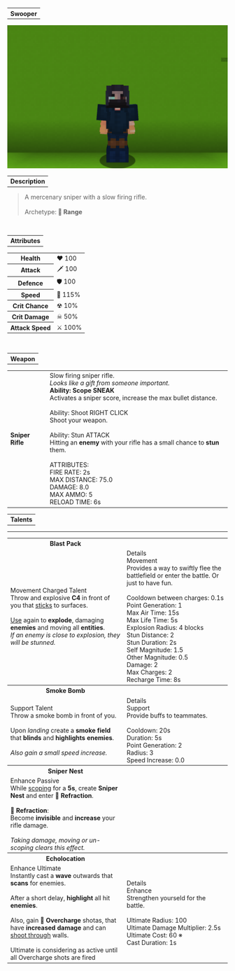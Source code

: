 <table>
    <tr>
        <th>Swooper</th>
    </tr>
</table>

![Swooper Selfie](Swooper.png)

<table>
    <tr>
        <th>Description</th>
    </tr>
</table>

>A mercenary sniper with a slow firing rifle.
<br><br>Archetype:<b> 🎯 Range</b>


<br>
<table>
    <tr>
        <th>Attributes</th>
    </tr>
</table>
<table>
  <tr>
    <th>Health</th>
    <td>♥ 100</td>
  </tr>
    <th>Attack</th>
    <td>🗡 100</td>
  <tr>
    <th>Defence</th>
    <td>🛡 100</td>
  </tr>
  <tr>
    <th>Speed</th>
    <td>🌊 115%</td>
  </tr>
  <tr>
    <th>Crit Chance</th>
    <td>☢ 10%</td>
  </tr>
  <tr>
    <th>Crit Damage</th>
    <td>☠ 50%</td>
  </tr>
  <tr>
    <th>Attack Speed</th>
    <td>⚔ 100%</td>
  </tr>
</table>
<br>

<table>
    <tr>
        <th>Weapon</th>
    </tr>
</table>
<table>
    <tr>
        <td><b>Sniper Rifle</b></td>
        <td>
            Slow firing sniper rifle.
            <br><i>Looks like a gift from someone important.</i>
            <br><b>Ability: Scope SNEAK</b>
            <br>Activates a sniper score, increase the max bullet distance.
            <br><br>Ability: Shoot RIGHT CLICK
            <br>Shoot your weapon.
            <br><br>Ability: Stun ATTACK
            <br>Hitting an <b>enemy</b> with your rifle has a small chance to <b>stun</b> them.
            <br><br>ATTRIBUTES:
            <br>FIRE RATE: 2s
            <br>MAX DISTANCE: 75.0
            <br>DAMAGE: 8.0
            <br>MAX AMMO: 5
            <br>RELOAD TIME: 6s
        </td>
    </tr>
</table>

<table>
    <tr>
        <th>Talents</th>
    </tr>
</table>

---
<table>
  <tr>
    <th>Blast Pack</th>
    <th></th>
  </tr>
  <tr>
    <td>
        Movement Charged Talent
        <br>Throw and explosive <b>C4</b> in front of you that <u>sticks</u> to surfaces.
        <br><br><u>Use</u> again to <b>explode</b>, damaging <b>enemies</b> and moving all <b>entities</b>.
        <br><i>If an enemy is close to explosion, they will be stunned.</i>
    </td>
    <td>
        Details
        <br>Movement
        <br>Provides a way to swiftly flee the battlefield or enter the battle. Or just to have fun.
        <br><br>Cooldown between charges: 0.1s
        <br>Point Generation: 1
        <br>Max Air Time: 15s
        <br>Max Life Time: 5s
        <br>Explosion Radius: 4 blocks
        <br>Stun Distance: 2
        <br>Stun Duration: 2s
        <br>Self Magnitude: 1.5
        <br>Other Magnitude: 0.5
        <br>Damage: 2
        <br>Max Charges: 2
        <br>Recharge Time: 8s
    </td>
  </tr>

  <tr>
    <th>Smoke Bomb</th>
    <th></th>
  </tr>
  <tr>
    <td>
        Support Talent
        <br>Throw a smoke bomb in front of you.
        <br><br>Upon <i>landing</i> create a <b>smoke field</b> that <b>blinds</b> and <b>highlights enemies</b>.
        <br><br><i>Also gain a small speed increase.</i>
    </td>
    <td>
        Details
        <br>Support
        <br>Provide buffs to teammates.
        <br><br>Cooldown: 20s
        <br>Duration: 5s
        <br>Point Generation: 2
        <br>Radius: 3
        <br>Speed Increase: 0.0
    </td>
  </tr>

  <tr>
    <th>Sniper Nest</th>
    <th></th>
  </tr>
  <tr>
    <td>
        Enhance Passive
        <br>While <u>scoping</u> for a <b>5s</b>, create <b>Sniper Nest</b> and enter <b>🎪 Refraction</b>.
        <br><br><b>🎪 Refraction</b>:
        <br>Become <b>invisible</b> and <b>increase</b> your rifle damage.
        <br><br><i>Taking damage, moving or un-scoping clears this effect.</i>
    </td>
    <td></td>
  </tr>

  <tr>
    <th>Echolocation</th>
    <th></th>
  </tr>
  <tr>
    <td>
        Enhance Ultimate
        <br>Instantly cast a <b>wave</b> outwards that <b>scans</b> for enemies.
        <br><br>After a short delay, <b>highlight</b> all hit <b>enemies</b>.
        <br><br>Also, gain <b>🧨 Overcharge</b> shotas, that have <b>increased damage</b> and can <u>shoot through</u> walls.
        <br><br>Ultimate is considering as active until all Overcharge shots are fired
    </td>
    <td>
        Details
        <br>Enhance
        <br>Strengthen yourseld for the battle.
        <br><br>Ultimate Radius: 100
        <br>Ultimate Damage Multiplier: 2.5s
        <br>Ultimate Cost: 60 ※
        <br>Cast Duration: 1s
    </td>
  </tr>
</table>